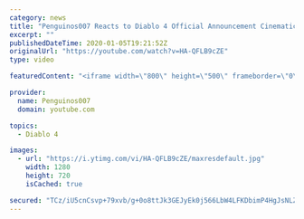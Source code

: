 ```yaml
---
category: news
title: "Penguinos007 Reacts to Diablo 4 Official Announcement Cinematic Trailer (Blizzcon 2019)"
excerpt: ""
publishedDateTime: 2020-01-05T19:21:52Z
originalUrl: "https://youtube.com/watch?v=HA-QFLB9cZE"
type: video

featuredContent: "<iframe width=\"800\" height=\"500\" frameborder=\"0\" src=\"https://www.youtube.com/embed/HA-QFLB9cZE\" allow=\"accelerometer; autoplay; encrypted-media; gyroscope; picture-in-picture\" allowfullscreen></iframe>"

provider:
  name: Penguinos007
  domain: youtube.com

topics:
  - Diablo 4

images:
  - url: "https://i.ytimg.com/vi/HA-QFLB9cZE/maxresdefault.jpg"
    width: 1280
    height: 720
    isCached: true

secured: "TCz/iU5cnCsvp+79xvb/g+0o8ttJk3GEJyEk0j566LbW4LFKDbimP4HgJsNLZLSykznrty9iEU3cLPyL3XrfAM28JqEQt5eZNYRrWEp0AywssXIaRXPx9JD3jPHwG+VNlAxfzRvWYHnRPoD1sX0noz8MCZMb2kpz6yBveZS58ji7E/6c0Qo9Y1GwFzu9JJAGOMbQcLAj5RC0HjSACaYI9mAKrXjXKuYNZTIGpQgWf7T/ZxAVKpz82AgBKqjG3nKzWHKcBqDJJRIsP8+S6McK/FZ2jU17EQKjvDej0eK8Gfyn7+6snPudlOtdgf1bfkRREBy+7L6CiFZKoCei3HEQNiF5GEmUMmXbp982XwNsXxijqNEc2CFKBtCGfbMkqXZRujUogpUTcPNCyOW2Iwne0fDasHKiPyIpk//bmJDqCTbd0IVw1zn7M7wOuMhSWRdH;hDunZR30aawA5P2WVA3fXQ=="
---
```



